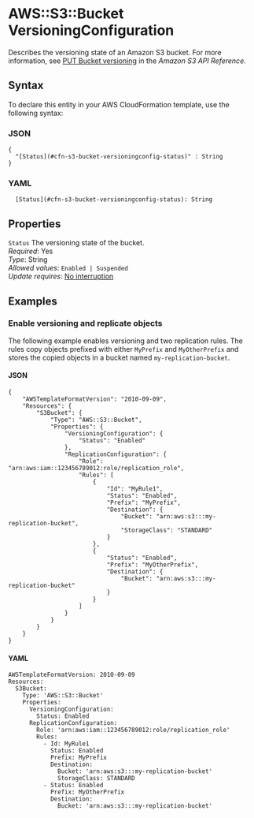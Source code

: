 # AWS::S3::Bucket VersioningConfiguration<a name="aws-properties-s3-bucket-versioningconfig"></a>

Describes the versioning state of an Amazon S3 bucket\. For more information, see [PUT Bucket versioning](https://docs.aws.amazon.com/AmazonS3/latest/API/RESTBucketPUTVersioningStatus.html) in the *Amazon S3 API Reference*\.

## Syntax<a name="aws-properties-s3-bucket-versioningconfig-syntax"></a>

To declare this entity in your AWS CloudFormation template, use the following syntax:

### JSON<a name="aws-properties-s3-bucket-versioningconfig-syntax.json"></a>

```
{
  "[Status](#cfn-s3-bucket-versioningconfig-status)" : String
}
```

### YAML<a name="aws-properties-s3-bucket-versioningconfig-syntax.yaml"></a>

```
  [Status](#cfn-s3-bucket-versioningconfig-status): String
```

## Properties<a name="aws-properties-s3-bucket-versioningconfig-properties"></a>

`Status`  <a name="cfn-s3-bucket-versioningconfig-status"></a>
The versioning state of the bucket\.  
*Required*: Yes  
*Type*: String  
*Allowed values*: `Enabled | Suspended`  
*Update requires*: [No interruption](https://docs.aws.amazon.com/AWSCloudFormation/latest/UserGuide/using-cfn-updating-stacks-update-behaviors.html#update-no-interrupt)

## Examples<a name="aws-properties-s3-bucket-versioningconfig--examples"></a>



### Enable versioning and replicate objects<a name="aws-properties-s3-bucket-versioningconfig--examples--Enable_versioning_and_replicate_objects"></a>

The following example enables versioning and two replication rules\. The rules copy objects prefixed with either `MyPrefix` and `MyOtherPrefix` and stores the copied objects in a bucket named `my-replication-bucket`\.

#### JSON<a name="aws-properties-s3-bucket-versioningconfig--examples--Enable_versioning_and_replicate_objects--json"></a>

```
{
    "AWSTemplateFormatVersion": "2010-09-09",
    "Resources": {
        "S3Bucket": {
            "Type": "AWS::S3::Bucket",
            "Properties": {
                "VersioningConfiguration": {
                    "Status": "Enabled"
                },
                "ReplicationConfiguration": {
                    "Role": "arn:aws:iam::123456789012:role/replication_role",
                    "Rules": [
                        {
                            "Id": "MyRule1",
                            "Status": "Enabled",
                            "Prefix": "MyPrefix",
                            "Destination": {
                                "Bucket": "arn:aws:s3:::my-replication-bucket",
                                "StorageClass": "STANDARD"
                            }
                        },
                        {
                            "Status": "Enabled",
                            "Prefix": "MyOtherPrefix",
                            "Destination": {
                                "Bucket": "arn:aws:s3:::my-replication-bucket"
                            }
                        }
                    ]
                }
            }
        }
    }
}
```

#### YAML<a name="aws-properties-s3-bucket-versioningconfig--examples--Enable_versioning_and_replicate_objects--yaml"></a>

```
AWSTemplateFormatVersion: 2010-09-09
Resources:
  S3Bucket:
    Type: 'AWS::S3::Bucket'
    Properties:
      VersioningConfiguration:
        Status: Enabled
      ReplicationConfiguration:
        Role: 'arn:aws:iam::123456789012:role/replication_role'
        Rules:
          - Id: MyRule1
            Status: Enabled
            Prefix: MyPrefix
            Destination:
              Bucket: 'arn:aws:s3:::my-replication-bucket'
              StorageClass: STANDARD
          - Status: Enabled
            Prefix: MyOtherPrefix
            Destination:
              Bucket: 'arn:aws:s3:::my-replication-bucket'
```